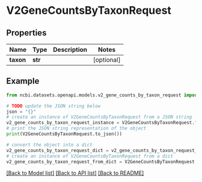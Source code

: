 # V2GeneCountsByTaxonRequest


## Properties

Name | Type | Description | Notes
------------ | ------------- | ------------- | -------------
**taxon** | **str** |  | [optional] 

## Example

```python
from ncbi.datasets.openapi.models.v2_gene_counts_by_taxon_request import V2GeneCountsByTaxonRequest

# TODO update the JSON string below
json = "{}"
# create an instance of V2GeneCountsByTaxonRequest from a JSON string
v2_gene_counts_by_taxon_request_instance = V2GeneCountsByTaxonRequest.from_json(json)
# print the JSON string representation of the object
print(V2GeneCountsByTaxonRequest.to_json())

# convert the object into a dict
v2_gene_counts_by_taxon_request_dict = v2_gene_counts_by_taxon_request_instance.to_dict()
# create an instance of V2GeneCountsByTaxonRequest from a dict
v2_gene_counts_by_taxon_request_from_dict = V2GeneCountsByTaxonRequest.from_dict(v2_gene_counts_by_taxon_request_dict)
```
[[Back to Model list]](../README.md#documentation-for-models) [[Back to API list]](../README.md#documentation-for-api-endpoints) [[Back to README]](../README.md)


